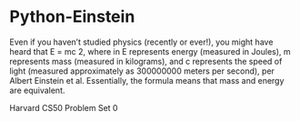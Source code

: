 # Python-Einstein

Even if you haven’t studied physics (recently or ever!), you might have heard that E = mc 2, where in E represents energy (measured in Joules), m represents mass (measured in kilograms), and c represents the speed of light (measured approximately as 300000000 meters per second), per Albert Einstein et al. Essentially, the formula means that mass and energy are equivalent.

Harvard CS50 Problem Set 0
